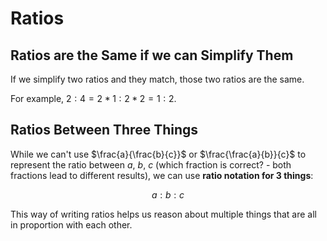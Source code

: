 # Ratios

## Ratios are the Same if we can Simplify Them

If we simplify two ratios and they match, those two ratios are the same.

For example, $2:4 = 2 * 1:2*2 = 1:2$.

## Ratios Between Three Things

While we can't use $\frac{a}{\frac{b}{c}}$ or $\frac{\frac{a}{b}}{c}$ to represent the ratio between $a$, $b$, $c$ (which fraction is correct? - both fractions lead to different results), we can use **ratio notation for $3$ things**:

$$a:b:c$$

This way of writing ratios helps us reason about multiple things that are all in proportion with each other.

